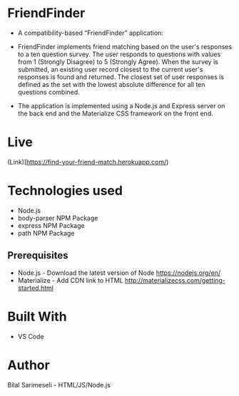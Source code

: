 # FriendFinder
* A compatibility-based “FriendFinder” application:
* FriendFinder implements friend matching based on the user's responses to a ten question survey. The user responds to questions with values from 1 (Strongly Disagree) to 5 (Strongly Agree). When the survey is submitted, an existing user record closest to the current user's responses is found and returned. The closest set of user responses is defined as the set with the lowest absolute difference for all ten questions combined.

* The application is implemented using a Node.js and Express server on the back end and the Materialize CSS framework on the front end.

# Live
(Link)[https://find-your-friend-match.herokuapp.com/)

# Technologies used
* Node.js
* body-parser NPM Package
* express NPM Package 
* path NPM Package 
## Prerequisites
- Node.js - Download the latest version of Node https://nodejs.org/en/
- Materialize - Add CDN link to HTML http://materializecss.com/getting-started.html
# Built With

+ VS Code

# Author
Bilal Sarimeseli - HTML/JS/Node.js

